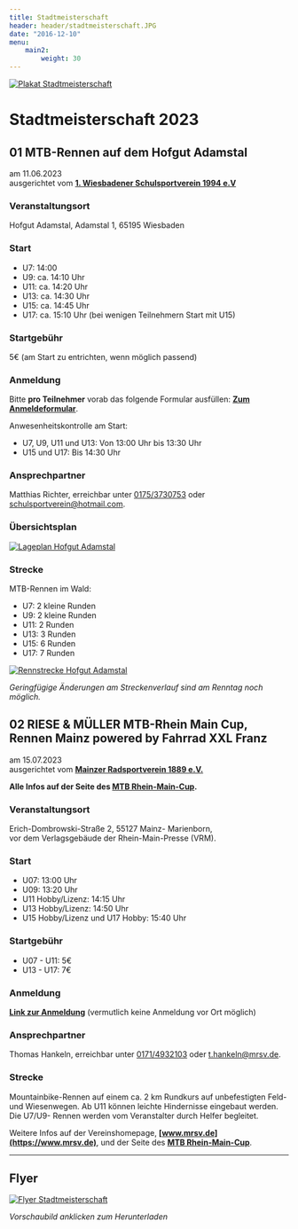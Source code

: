 ```yaml
---
title: Stadtmeisterschaft
header: header/stadtmeisterschaft.JPG
date: "2016-12-10"
menu: 
    main2:
        weight: 30
---
```


[![Plakat  Stadtmeisterschaft](stadtmeisterschaft/plakat_640.png)](stadtmeisterschaft/Stadtmeisterschaft-Plakat.pdf)

# Stadtmeisterschaft 2023

## 01 MTB-Rennen auf dem Hofgut Adamstal

am 11.06.2023  
ausgerichtet vom **[1. Wiesbadener Schulsportverein 1994 e.V](https://www.schulsportverein.de)**

### Veranstaltungsort
Hofgut Adamstal, Adamstal 1, 65195 Wiesbaden  

### Start

* U7: 14:00
* U9: ca. 14:10 Uhr
* U11: ca. 14:20 Uhr
* U13: ca. 14:30 Uhr
* U15: ca. 14:45 Uhr
* U17: ca. 15:10 Uhr (bei wenigen Teilnehmern Start mit U15)  

### Startgebühr
5€ (am Start zu entrichten, wenn möglich passend)  

### Anmeldung
 
Bitte **pro Teilnehmer** vorab das folgende Formular ausfüllen: **[Zum Anmeldeformular](https://forms.gle/SYXZq6EgECftNdrx5)**.

Anwesenheitskontrolle am Start:   
* U7, U9, U11 und U13: Von 13:00 Uhr bis 13:30 Uhr
* U15 und U17: Bis 14:30 Uhr

### Ansprechpartner
Matthias Richter, erreichbar unter [0175/3730753](tel:+491753730753) oder [schulsportverein@hotmail.com](mailto:schulsportverein@hotmail.com).

### Übersichtsplan

[![Lageplan Hofgut Adamstal](stadtmeisterschaft/WSV-Radrennen-Hofgut-Adamstal-Lageplan.jpg)](stadtmeisterschaft/WSV-Radrennen-Hofgut-Adamstal-Lageplan.jpg)

### Strecke

MTB-Rennen im Wald:

* U7: 2 kleine Runden
* U9: 2 kleine Runden
* U11: 2 Runden
* U13: 3 Runden
* U15: 6 Runden
* U17: 7 Runden

[![Rennstrecke Hofgut Adamstal](stadtmeisterschaft/WSV-Radrennen-Hofgut-Adamstal-Strecke-2023.jpg)](stadtmeisterschaft/WSV-Radrennen-Hofgut-Adamstal-Strecke-2023.jpg)

*Geringfügige Änderungen am Streckenverlauf sind am Renntag noch möglich.*

## 02 RIESE & MÜLLER MTB-Rhein Main Cup, Rennen Mainz powered by Fahrrad XXL Franz

am 15.07.2023  
ausgerichtet vom **[Mainzer Radsportverein 1889 e.V.](https://www.mrsv.de)**

**Alle Infos auf der Seite des
[MTB Rhein-Main-Cup](https://www.mtb-rhein-main-cup.de/pages/rennen/15.07.2023-mainz.php).**

### Veranstaltungsort
Erich-Dombrowski-Straße 2, 55127 Mainz- Marienborn,  
vor dem Verlagsgebäude der Rhein-Main-Presse (VRM).

### Start

* U07: 13:00 Uhr
* U09: 13:20 Uhr
* U11 Hobby/Lizenz: 14:15 Uhr
* U13 Hobby/Lizenz: 14:50 Uhr
* U15 Hobby/Lizenz und U17 Hobby: 15:40 Uhr

### Startgebühr

* U07 - U11: 5€
* U13 - U17: 7€

### Anmeldung

**[Link zur Anmeldung](https://my.raceresult.com/231880/registration)** (vermutlich keine Anmeldung vor Ort möglich)

### Ansprechpartner
Thomas Hankeln, erreichbar unter [0171/4932103](tel:+491714932103) oder [t.hankeln@mrsv.de](mailto:t.hankeln@mrsv.de).

### Strecke

Mountainbike-Rennen auf einem ca. 2 km Rundkurs auf unbefestigten Feld- und Wiesenwegen. Ab U11 können leichte Hindernisse eingebaut werden. Die U7/U9- Rennen werden vom Veranstalter durch Helfer begleitet.

Weitere Infos auf der Vereinshomepage, **[www.mrsv.de](https://www.mrsv.de)**, und der Seite des **[MTB Rhein-Main-Cup](https://www.mtb-rhein-main-cup.de/pages/rennen/15.07.2023-mainz.php)**.

---

## Flyer

[![Flyer Stadtmeisterschaft](stadtmeisterschaft/flyer_640.png)](stadtmeisterschaft/Stadtmeisterschaft-Flyer.pdf)

*Vorschaubild anklicken zum Herunterladen*
